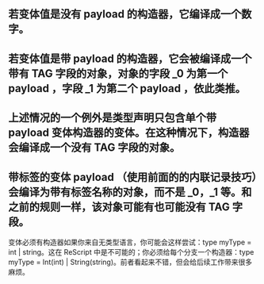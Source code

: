 ## 若变体值是没有 payload 的构造器，它编译成一个数字。

## 若变体值是带 payload 的构造器，它会被编译成一个带有 TAG 字段的对象，对象的字段 \_0 为第一个 payload ，字段 \_1 为第二个 payload ，依此类推。

## 上述情况的一个例外是类型声明只包含单个带 payload 变体构造器的变体。在这种情况下，构造器会编译成一个没有 TAG 字段的对象。

## 带标签的变体 payload （使用前面的的内联记录技巧）会编译为带有标签名称的对象，而不是 \_0，\_1 等。和之前的规则一样，该对象可能有也可能没有 TAG 字段。

变体必须有构造器如果你来自无类型语言，你可能会这样尝试：type myType = int | string。这在 ReScript 中是不可能的；你必须给每个分支一个构造器：type myType = Int(int) | String(string)。前者看起来不错，但会给后续工作带来很多麻烦。
